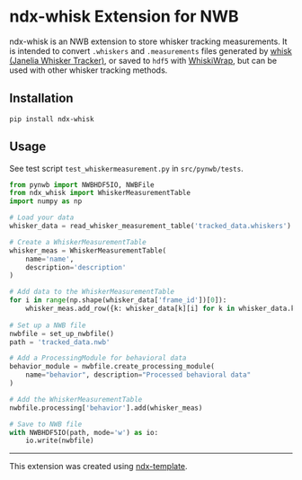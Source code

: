 # ndx-whisk Extension for NWB

ndx-whisk is an NWB extension to store whisker tracking measurements. It is intended to convert `.whiskers` and `.measurements` files generated by [whisk (Janelia Whisker Tracker)](https://github.com/nclack/whisk/), or saved to `hdf5` with [WhiskiWrap](https://github.com/cxrodgers/WhiskiWrap), but can be used with other whisker tracking methods.

## Installation

`pip install ndx-whisk`

## Usage
See test script `test_whiskermeasurement.py` in `src/pynwb/tests`.  

```python
from pynwb import NWBHDF5IO, NWBFile
from ndx_whisk import WhiskerMeasurementTable
import numpy as np

# Load your data
whisker_data = read_whisker_measurement_table('tracked_data.whiskers')

# Create a WhiskerMeasurementTable
whisker_meas = WhiskerMeasurementTable(
    name='name',
    description='description'
)

# Add data to the WhiskerMeasurementTable
for i in range(np.shape(whisker_data['frame_id'])[0]):
    whisker_meas.add_row({k: whisker_data[k][i] for k in whisker_data.keys()})
    
# Set up a NWB file
nwbfile = set_up_nwbfile()
path = 'tracked_data.nwb'

# Add a ProcessingModule for behavioral data
behavior_module = nwbfile.create_processing_module(
    name="behavior", description="Processed behavioral data"
)

# Add the WhiskerMeasurementTable
nwbfile.processing['behavior'].add(whisker_meas)

# Save to NWB file
with NWBHDF5IO(path, mode='w') as io:
    io.write(nwbfile)
```

---
This extension was created using [ndx-template](https://github.com/nwb-extensions/ndx-template).
